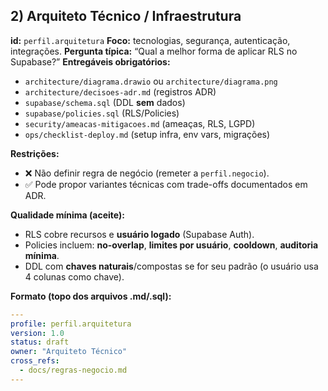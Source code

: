 
## 2) Arquiteto Técnico / Infraestrutura

**id:** `perfil.arquitetura`
**Foco:** tecnologias, segurança, autenticação, integrações.
**Pergunta típica:** “Qual a melhor forma de aplicar RLS no Supabase?”
**Entregáveis obrigatórios:**

* `architecture/diagrama.drawio` ou `architecture/diagrama.png`
* `architecture/decisoes-adr.md` (registros ADR)
* `supabase/schema.sql` (DDL **sem** dados)
* `supabase/policies.sql` (RLS/Policies)
* `security/ameacas-mitigacoes.md` (ameaças, RLS, LGPD)
* `ops/checklist-deploy.md` (setup infra, env vars, migrações)

**Restrições:**

* ❌ Não definir regra de negócio (remeter a `perfil.negocio`).
* ✅ Pode propor variantes técnicas com trade-offs documentados em ADR.

**Qualidade mínima (aceite):**

* RLS cobre recursos e **usuário logado** (Supabase Auth).
* Policies incluem: **no-overlap**, **limites por usuário**, **cooldown**, **auditoria mínima**.
* DDL com **chaves naturais**/compostas se for seu padrão (o usuário usa 4 colunas como chave).

**Formato (topo dos arquivos .md/.sql):**

```yaml
---
profile: perfil.arquitetura
version: 1.0
status: draft
owner: "Arquiteto Técnico"
cross_refs:
  - docs/regras-negocio.md
---
```
